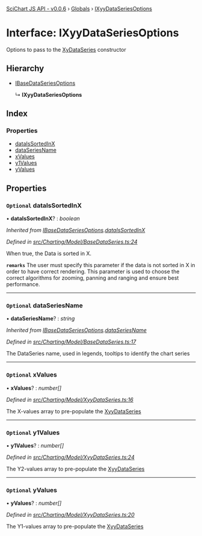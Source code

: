 [SciChart JS API - v0.0.6](../README.md) › [Globals](../globals.md) › [IXyyDataSeriesOptions](ixyydataseriesoptions.md)

# Interface: IXyyDataSeriesOptions

Options to pass to the [XyDataSeries](../classes/xydataseries.md) constructor

## Hierarchy

* [IBaseDataSeriesOptions](ibasedataseriesoptions.md)

  ↳ **IXyyDataSeriesOptions**

## Index

### Properties

* [dataIsSortedInX](ixyydataseriesoptions.md#optional-dataissortedinx)
* [dataSeriesName](ixyydataseriesoptions.md#optional-dataseriesname)
* [xValues](ixyydataseriesoptions.md#optional-xvalues)
* [y1Values](ixyydataseriesoptions.md#optional-y1values)
* [yValues](ixyydataseriesoptions.md#optional-yvalues)

## Properties

### `Optional` dataIsSortedInX

• **dataIsSortedInX**? : *boolean*

*Inherited from [IBaseDataSeriesOptions](ibasedataseriesoptions.md).[dataIsSortedInX](ibasedataseriesoptions.md#optional-dataissortedinx)*

*Defined in [src/Charting/Model/BaseDataSeries.ts:24](https://github.com/ABTSoftware/SciChart.Dev/blob/f6fba97af2/Web/src/SciChart/src/Charting/Model/BaseDataSeries.ts#L24)*

When true, the Data is sorted in X.

**`remarks`** The user must specify this parameter if the data is not sorted in X
in order to have correct rendering. This parameter is used to choose the correct
algorithms for zooming, panning and ranging and ensure best performance.

___

### `Optional` dataSeriesName

• **dataSeriesName**? : *string*

*Inherited from [IBaseDataSeriesOptions](ibasedataseriesoptions.md).[dataSeriesName](ibasedataseriesoptions.md#optional-dataseriesname)*

*Defined in [src/Charting/Model/BaseDataSeries.ts:17](https://github.com/ABTSoftware/SciChart.Dev/blob/f6fba97af2/Web/src/SciChart/src/Charting/Model/BaseDataSeries.ts#L17)*

The DataSeries name, used in legends, tooltips to identify the chart series

___

### `Optional` xValues

• **xValues**? : *number[]*

*Defined in [src/Charting/Model/XyyDataSeries.ts:16](https://github.com/ABTSoftware/SciChart.Dev/blob/f6fba97af2/Web/src/SciChart/src/Charting/Model/XyyDataSeries.ts#L16)*

The X-values array to pre-populate the [XyyDataSeries](../classes/xyydataseries.md)

___

### `Optional` y1Values

• **y1Values**? : *number[]*

*Defined in [src/Charting/Model/XyyDataSeries.ts:24](https://github.com/ABTSoftware/SciChart.Dev/blob/f6fba97af2/Web/src/SciChart/src/Charting/Model/XyyDataSeries.ts#L24)*

The Y2-values array to pre-populate the [XyyDataSeries](../classes/xyydataseries.md)

___

### `Optional` yValues

• **yValues**? : *number[]*

*Defined in [src/Charting/Model/XyyDataSeries.ts:20](https://github.com/ABTSoftware/SciChart.Dev/blob/f6fba97af2/Web/src/SciChart/src/Charting/Model/XyyDataSeries.ts#L20)*

The Y1-values array to pre-populate the [XyyDataSeries](../classes/xyydataseries.md)
